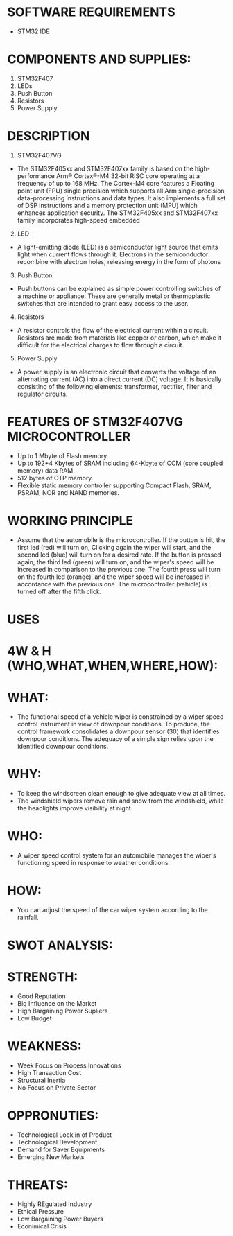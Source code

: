 # SOFTWARE REQUIREMENTS
   * STM32 IDE
 
# COMPONENTS AND SUPPLIES:
 1. STM32F407
 2. LEDs
 3. Push Button
 4. Resistors
 5. Power Supply
 
 # DESCRIPTION
 
   1. STM32F407VG
 
 * The STM32F405xx and STM32F407xx family is based on the high-performance Arm® Cortex®-M4 32-bit RISC core operating at a frequency of up to 168 MHz. The Cortex-M4 core features a Floating point unit (FPU) single precision which supports all Arm single-precision data-processing instructions and data types. It also implements a full set of DSP instructions and a memory protection unit (MPU) which enhances application security. The STM32F405xx and STM32F407xx family incorporates high-speed embedded

  2. LED
  
  * A light-emitting diode (LED) is a semiconductor light source that emits light when current flows through it. Electrons in the semiconductor recombine with electron holes, releasing energy in the form of photons

   3. Push Button
  
  * Push buttons can be explained as simple power controlling switches of a machine or appliance. These are generally metal or thermoplastic switches that are    intended to grant easy access to the user.
  
   4. Resistors
  
  * A resistor controls the flow of the electrical current within a circuit. Resistors are made from materials like copper or carbon, which make it difficult for the electrical charges to flow through a circuit.
  
   5. Power Supply
  
  * A power supply is an electronic circuit that converts the voltage of an alternating current (AC) into a direct current (DC) voltage. It is basically consisting of the following elements: transformer, rectifier, filter and regulator circuits.
  
 # FEATURES OF STM32F407VG MICROCONTROLLER
   * Up to 1 Mbyte of Flash memory.
   * Up to 192+4 Kbytes of SRAM including 64-Kbyte of CCM (core coupled memory) data RAM.
   * 512 bytes of OTP memory.
   * Flexible static memory controller supporting Compact Flash, SRAM, PSRAM, NOR and NAND memories.
 
 # WORKING PRINCIPLE
 
 * Assume that the automobile is the microcontroller. If the button is hit, the first led (red) will turn on, Clicking again the wiper will start, and the second led (blue) will turn on for a desired rate. If the button is pressed again, the third led (green) will turn on, and the wiper's speed will be increased in comparison to the previous one. The fourth press will turn on the fourth led (orange), and the wiper speed will be increased in accordance with the previous one. The microcontroller (vehicle) is turned off after the fifth click.
 
 # USES
 
 # 4W & H (WHO,WHAT,WHEN,WHERE,HOW):

# WHAT:
* The functional speed of a vehicle wiper is constrained by a wiper speed control instrument in view of downpour conditions. To produce, the control framework consolidates a downpour sensor (30) that identifies downpour conditions. The adequacy of a simple sign relies upon the identified downpour conditions.

# WHY:
* To keep the windscreen clean enough to give adequate view at all times. 
* The windshield wipers remove rain and snow from the windshield, while the headlights improve visibility at night.

# WHO:
* A wiper speed control system for an automobile manages the wiper's functioning speed in response to weather conditions.

# HOW:
* You can adjust the speed of the car wiper system according to the rainfall.

 # SWOT ANALYSIS:
# STRENGTH:
* Good Reputation
* Big Influence on the Market
* High Bargaining Power Supliers
* Low Budget

# WEAKNESS:
* Week Focus on Process Innovations
* High Transaction Cost
* Structural Inertia
* No Focus on Private Sector

# OPPRONUTIES:
* Technological Lock in of Product
* Technological Development
* Demand for Saver Equipments
* Emerging New Markets

# THREATS:
* Highly REgulated Industry
* Ethical Pressure
* Low Bargaining Power Buyers
* Econimical Crisis
